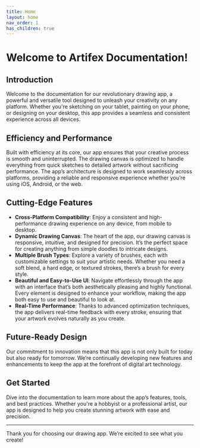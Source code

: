 ```yaml
---
title: Home
layout: home
nav_order: 1
has_children: true
---
```

# Welcome to Artifex Documentation! 

## Introduction

Welcome to the documentation for our revolutionary drawing app, a powerful and versatile tool designed to unleash your creativity on any platform. Whether you're sketching on your tablet, painting on your phone, or designing on your desktop, this app provides a seamless and consistent experience across all devices.

## Efficiency and Performance

Built with efficiency at its core, our app ensures that your creative process is smooth and uninterrupted. The drawing canvas is optimized to handle everything from quick sketches to detailed artwork without sacrificing performance. The app’s architecture is designed to work seamlessly across platforms, providing a reliable and responsive experience whether you’re using iOS, Android, or the web.

## Cutting-Edge Features

- **Cross-Platform Compatibility**: Enjoy a consistent and high-performance drawing experience on any device, from mobile to desktop.
- **Dynamic Drawing Canvas**: The heart of the app, our drawing canvas is responsive, intuitive, and designed for precision. It’s the perfect space for creating anything from simple doodles to intricate designs.
- **Multiple Brush Types**: Explore a variety of brushes, each with customizable settings to suit your artistic needs. Whether you need a soft blend, a hard edge, or textured strokes, there’s a brush for every style.
- **Beautiful and Easy-to-Use UI**: Navigate effortlessly through the app with an interface that’s both aesthetically pleasing and highly functional. Every element is designed to enhance your workflow, making the app both easy to use and beautiful to look at.
- **Real-Time Performance**: Thanks to advanced optimization techniques, the app delivers real-time feedback with every stroke, ensuring that your artwork evolves naturally as you create.

## Future-Ready Design

Our commitment to innovation means that this app is not only built for today but also ready for tomorrow. We’re continually developing new features and enhancements to keep the app at the forefront of digital art technology.

## Get Started

Dive into the documentation to learn more about the app’s features, tools, and best practices. Whether you're a hobbyist or a professional artist, our app is designed to help you create stunning artwork with ease and precision.

---

Thank you for choosing our drawing app. We’re excited to see what you create!
